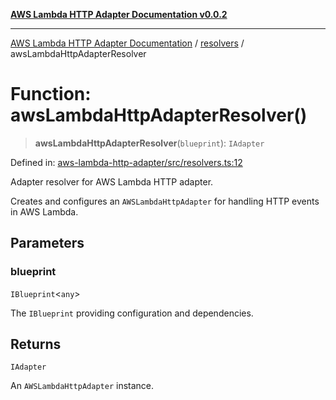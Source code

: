 [**AWS Lambda HTTP Adapter Documentation v0.0.2**](../../README.md)

***

[AWS Lambda HTTP Adapter Documentation](../../modules.md) / [resolvers](../README.md) / awsLambdaHttpAdapterResolver

# Function: awsLambdaHttpAdapterResolver()

> **awsLambdaHttpAdapterResolver**(`blueprint`): `IAdapter`

Defined in: [aws-lambda-http-adapter/src/resolvers.ts:12](https://github.com/stonemjs/aws-lambda-http-adapter/blob/266a5c901335674bf07c5995909e8ee8116e2bba/src/resolvers.ts#L12)

Adapter resolver for AWS Lambda HTTP adapter.

Creates and configures an `AWSLambdaHttpAdapter` for handling HTTP events in AWS Lambda.

## Parameters

### blueprint

`IBlueprint`\<`any`\>

The `IBlueprint` providing configuration and dependencies.

## Returns

`IAdapter`

An `AWSLambdaHttpAdapter` instance.
